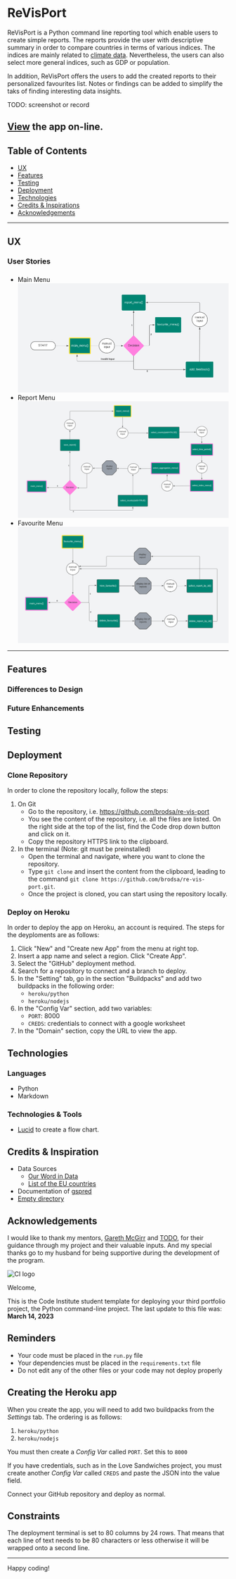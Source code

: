 # ReVisPort
ReVisPort is a Python command line reporting tool which enable users to create simple reports. The reports provide the user with descriptive summary in order to compare countries in terms of various indices. The indices are mainly related to [climate data](https://ourworldindata.org/co2-and-greenhouse-gas-emissions). Nevertheless, the users can also select more general indices, such as GDP or population.

In addition, ReVisPort offers the users to add the created reports to their personalized favourites list. Notes or findings can be added to simplify the taks of finding interesting data insights. 

 

TODO: screenshot or record

[View](https://re-vis-port-06a4efd9c1c6.herokuapp.com/) the app on-line.
---

## Table of Contents
- [UX](#ux)
- [Features](#features)
- [Testing](#testing)
- [Deployment](#deployment)
- [Technologies](#technologies)
- [Credits & Inspirations](#credits&inspirations)
- [Acknowledgements](#acknowledgemetns)

---
## UX

### User Stories

### 

- Main Menu ![Main Menu](./docs/ux/logical_flow_main_menu.png)
- Report Menu ![Report Menu](./docs/ux/logical_flow_report_menu.png)
- Favourite Menu ![Favourite Menu](./docs/ux/logical_flow_favourite_menu.png)



---
## Features

### Differences to Design
### Future Enhancements

## Testing

## Deployment

### Clone Repository
In order to clone the repository locally, follow the steps:

1. On Git
    - Go to the repository, i.e. https://github.com/brodsa/re-vis-port
    - You see the content of the repository, i.e. all the files are listed. On the right side at the top of the list, find the Code drop down button and click on it.
    - Copy the repository HTTPS link to the clipboard.
2. In the terminal (Note: git must be preinstalled) 
    - Open the terminal and navigate, where you want to clone the repository.
    - Type `git clone` and insert the content from the clipboard, leading to the command `git clone https://github.com/brodsa/re-vis-port.git`. 
    - Once the project is cloned, you can start using the repository locally.


### Deploy on Heroku

In order to deploy the app on Heroku, an account is required. The steps for the deyploments are as follows:
1. Click "New" and "Create new App" from the menu at right top.
2. Insert a app name and select a region. Click "Create App".
3. Select the "GitHub" deployment method.
4. Search for a repository to connect and a branch to deploy.
5. In the "Setting" tab, go in the section "Buildpacks" and add two buildpacks in the following order: 
    - `heroku/python`
    - `heroku/nodejs`
6. In the "Config Var" section, add two variables:
    - `PORT`: 8000
    - `CREDS`: credentials to connect with a google worksheet
7. In the "Domain" section, copy the URL to view the app.



## Technologies
### Languages
- Python
- Markdown

### Technologies & Tools
- [Lucid](https://lucid.app/documents#/documents?folder_id=recent) to create a flow chart.


## Credits & Inspiration
- Data Sources
    - [Our Word in Data](https://github.com/owid/co2-data/blob/master/owid-co2-codebook.csv)
    - [List of the EU countries](https://european-union.europa.eu/principles-countries-history/country-profiles_en)
- Documentation of [gspred](https://docs.gspread.org/en/latest/user-guide.html)
- [Empty directory](https://stackoverflow.com/questions/185936/how-to-delete-the-contents-of-a-folder)



## Acknowledgements
I would like to thank my mentors, [Gareth McGirr](https://github.com/Gareth-McGirr) and [TODO](todo), for their guidance through my project and their valuable inputs. And my special thanks go to my husband for being supportive during the development of the program.

![CI logo](https://codeinstitute.s3.amazonaws.com/fullstack/ci_logo_small.png)

Welcome,

This is the Code Institute student template for deploying your third portfolio project, the Python command-line project. The last update to this file was: **March 14, 2023**

## Reminders

- Your code must be placed in the `run.py` file
- Your dependencies must be placed in the `requirements.txt` file
- Do not edit any of the other files or your code may not deploy properly

## Creating the Heroku app

When you create the app, you will need to add two buildpacks from the _Settings_ tab. The ordering is as follows:

1. `heroku/python`
2. `heroku/nodejs`

You must then create a _Config Var_ called `PORT`. Set this to `8000`

If you have credentials, such as in the Love Sandwiches project, you must create another _Config Var_ called `CREDS` and paste the JSON into the value field.

Connect your GitHub repository and deploy as normal.

## Constraints

The deployment terminal is set to 80 columns by 24 rows. That means that each line of text needs to be 80 characters or less otherwise it will be wrapped onto a second line.

---

Happy coding!
